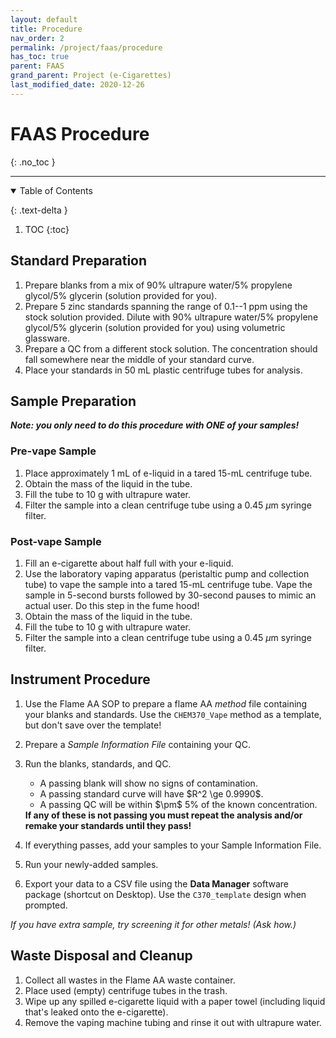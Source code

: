 ```yaml
---
layout: default
title: Procedure
nav_order: 2
permalink: /project/faas/procedure
has_toc: true
parent: FAAS
grand_parent: Project (e-Cigarettes)
last_modified_date: 2020-12-26
---
```


# FAAS Procedure
{: .no_toc  }

----

<details open markdown="block">
  <summary>
  Table of Contents
  </summary>

  {: .text-delta }
1. TOC
{:toc}
</details>

## Standard Preparation

1. Prepare blanks from a mix of 90% ultrapure water/5% propylene glycol/5% glycerin (solution provided for you).
1. Prepare 5 zinc standards spanning the range of 0.1--1 ppm using the stock solution provided.  Dilute with 90% ultrapure water/5% propylene glycol/5% glycerin (solution provided for you) using volumetric glassware.
1. Prepare a QC from a different stock solution.  The concentration should fall somewhere near the middle of your standard curve.
1. Place your standards in 50 mL plastic centrifuge tubes for analysis.

## Sample Preparation

***Note: you only need to do this procedure with ONE of your samples!***

### Pre-vape Sample

1. Place approximately 1 mL of e-liquid in a tared 15-mL centrifuge tube.
1. Obtain the mass of the liquid in the tube.
1. Fill the tube to 10 g with ultrapure water.
1. Filter the sample into a clean centrifuge tube using a 0.45 $\mu$m syringe filter.

### Post-vape Sample

1. Fill an e-cigarette about half full with your e-liquid.
1. Use the laboratory vaping apparatus (peristaltic pump and collection tube) to vape the sample into a tared 15-mL centrifuge tube.  Vape the sample in 5-second bursts followed by 30-second pauses to mimic an actual user.  Do this step in the fume hood!
1. Obtain the mass of the liquid in the tube.
1. Fill the tube to 10 g with ultrapure water.
1. Filter the sample into a clean centrifuge tube using a 0.45 $\mu$m syringe filter.


## Instrument Procedure

1. Use the Flame AA SOP to prepare a flame AA *method* file containing your blanks and standards.  Use the `CHEM370_Vape` method as a template, but don't save over the template!
1. Prepare a *Sample Information File* containing your QC.
1. Run the blanks, standards, and QC.

    <div class = "tip">
    <ul>
    <li> A passing blank will show no signs of contamination. </li> 
    <li>  A passing standard curve will have $R^2 \ge 0.9990$. </li> 
    <li>  A passing QC will be within $\pm$ 5% of the known concentration.</li>  
    </ul>
    <b>If any of these is not passing you must repeat the analysis and/or remake your standards until they pass!</b>
    </div>

1. If everything passes, add your samples to your Sample Information File.
1. Run your newly-added samples.
1. Export your data to a CSV file using the **Data Manager** software package (shortcut on Desktop).  Use the `C370_template` design when prompted.

*If you have extra sample, try screening it for other metals! (Ask how.)*


## Waste Disposal and Cleanup

1. Collect all wastes in the Flame AA waste container.
1. Place used (empty) centrifuge tubes in the trash.
1. Wipe up any spilled e-cigarette liquid with a paper towel (including liquid that's leaked onto the e-cigarette).
1. Remove the vaping machine tubing and rinse it out with ultrapure water.
